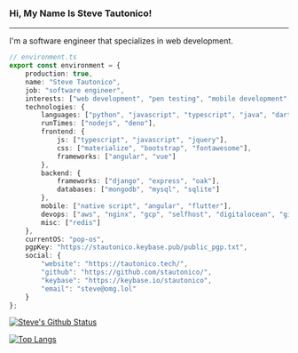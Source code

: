 ### Hi, My Name Is Steve Tautonico!
-----------
I'm a software engineer that specializes in web development.

```typescript
// environment.ts
export const environment = {
    production: true,
    name: "Steve Tautonico",
    job: "software engineer",
    interests: ["web development", "pen testing", "mobile development", "networking", "it", "homelabs"],
    technologies: {
        languages: ["python", "javascript", "typescript", "java", "dart", "css", "less", "html"],
        runTimes: ["nodejs", "deno"],
        frontend: {
            js: ["typescript", "javascript", "jquery"],
            css: ["materialize", "bootstrap", "fontawesome"],
            frameworks: ["angular", "vue"]
        },
        backend: {
            frameworks: ["django", "express", "oak"],
            databases: ["mongodb", "mysql", "sqlite"]
        },
        mobile: ["native script", "angular", "flutter"],
        devops: ["aws", "nginx", "gcp", "selfhost", "digitalocean", "github actions"],
        misc: ["redis"]
    },
    currentOS: "pop-os",
    pgpKey: "https://stautonico.keybase.pub/public_pgp.txt",
    social: {
        "website": "https://tautonico.tech/",
        "github": "https://github.com/stautonico/",
        "keybase": "https://keybase.io/stautonico",
        "email": "steve@omg.lol"
    }
};
```
 
[![Steve's Github Status](https://github-readme-stats.vercel.app/api?username=stautonico&show_icons=true&theme=tokyonight)](https://github.com/anuraghazra/github-readme-stats)

[![Top Langs](https://github-readme-stats.vercel.app/api/top-langs/?username=stautonico)](https://github.com/anuraghazra/github-readme-stats)
